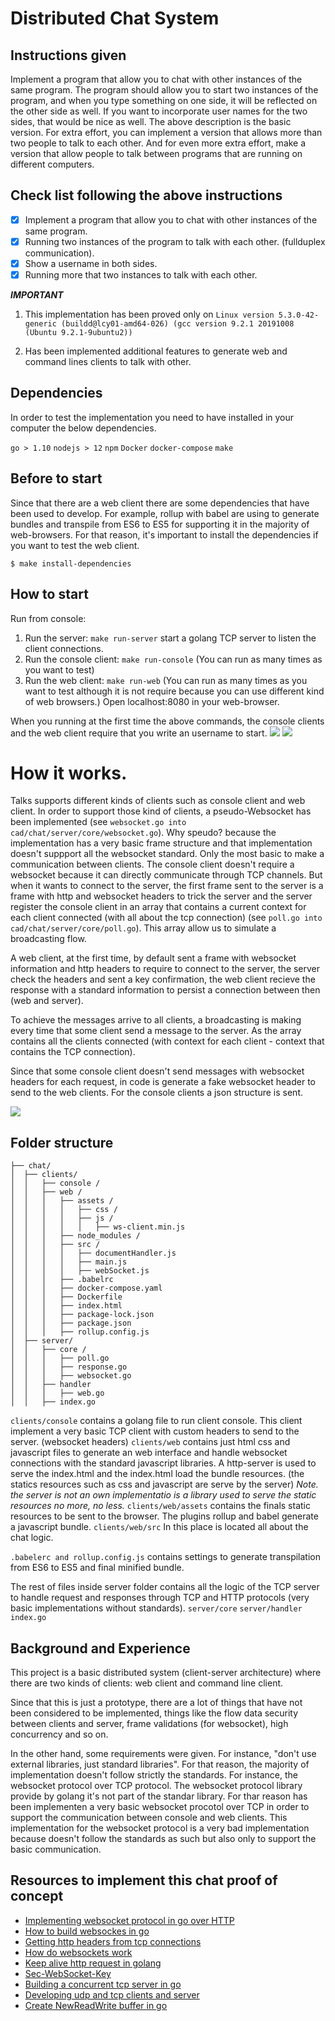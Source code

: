 # Distributed Chat System

## Instructions given

Implement a program that allow you to chat with other instances of the same program. The program should allow you to start two instances of the program, and when you type something on one side, it will be reflected on the other side as well. If you want to incorporate user names for the two sides, that would be nice as well. 
The above description is the basic version. For extra effort, you can implement a version that allows more than two people to talk to each other. And for even more extra effort, make a version that allow people to talk between programs that are running on different computers.

## Check list following the above instructions

- [x] Implement a program that allow you to chat with other instances of the same program.
- [x] Running two instances of the program to talk with each other. (fullduplex communication).
- [x] Show a username in both sides.
- [x] Running more that two instances to talk with each other.

**_IMPORTANT_**

1. This implementation has been proved only on `Linux version 5.3.0-42-generic (buildd@lcy01-amd64-026) (gcc version 9.2.1 20191008 (Ubuntu 9.2.1-9ubuntu2))`

4. Has been implemented additional features to generate web and command lines clients to talk with other.

## Dependencies

In order to test the implementation you need to have installed in your computer the below dependencies.

`go > 1.10`
`nodejs > 12`
`npm`
`Docker`
`docker-compose`
`make`

## Before to start

Since that there are a web client there are some dependencies that have been used to develop. For example, rollup with babel are using to generate bundles and transpile from ES6 to ES5 for supporting it in the majority of web-browsers. For that reason, it's important to install the dependencies if you want to test the web client.

`$ make install-dependencies`

## How to start

Run from console:

1. Run the server: `make run-server` start a golang TCP server to listen the client connections.
2. Run the console client: `make run-console` (You can run as many times as you want to test)
3. Run the web client: `make run-web` (You can run as many times as you want to test although it is not require because you can use different kind of web browsers.) Open localhost:8080 in your web-browser.

When you running at the first time the above commands, the console clients and the web client require that you write an username to start.
![](./1.png)
![](./2.png)

# How it works.

Talks supports different kinds of clients such as console client and web client. In order to support those kind of clients, a pseudo-Websocket has been implemented (see `websocket.go into cad/chat/server/core/websocket.go`). Why speudo? because the implementation has a very basic frame structure and that implementation doesn't suppport all the websocket standard. Only the most basic to make a communication between clients.
The console client doesn't require a websocket because it can directly communicate through TCP channels. But when it wants to connect to the server, the first frame sent to the server is a frame with http and websocket headers to trick the server and the server register the console client in an array that contains a current context for each client connected (with all about the tcp connection) (see `poll.go into cad/chat/server/core/poll.go`). This array allow us to simulate a broadcasting flow.

A web client, at the first time, by default sent a frame with websocket information and http headers to require to connect to the server, the server check the headers and sent a key confirmation, the web client recieve the response with a standard information to persist a connection between then (web and server). 

To achieve the messages arrive to all clients, a broadcasting is making every time that some client send a message to the server. As the array contains all the clients connected (with context for each client - context that contains the TCP connection). 

Since that some console client doesn't send messages with websocket headers for each request, in code is generate a fake websocket header to send to the web clients. For the console clients a json structure is sent.

![](./3.png)

## Folder structure

```
├── chat/
│  ├── clients/
│  │   ├── console /
│  │   ├── web /
│  │   │   ├── assets /
│  │   │   │   ├── css /
│  │   │   │   ├── js /
│  │   │   │   │   ├── ws-client.min.js
│  │   │   ├── node_modules /
│  │   │   ├── src /
│  │   │   │   ├── documentHandler.js
│  │   │   │   ├── main.js
│  │   │   │   ├── webSocket.js
│  │   │   ├── .babelrc
│  │   │   ├── docker-compose.yaml
│  │   │   ├── Dockerfile
│  │   │   ├── index.html
│  │   │   ├── package-lock.json
│  │   │   ├── package.json
│  │   │   ├── rollup.config.js
│  ├── server/
│  │   ├── core /
│  │   │   ├── poll.go
│  │   │   ├── response.go
│  │   │   ├── websocket.go
│  │   ├── handler
│  │   │   ├── web.go
│  │   ├── index.go
```
`clients/console` contains a golang file to run client console. This client implement a very basic TCP client with custom headers to send to the server. (websocket headers)
`clients/web` contains just html css and javascript files to generate an web interface and handle websocket connections with the standard javascript libraries. A http-server is used to serve the index.html and the index.html load the bundle resources. (the statics resources such as css and javascript are serve by the server) _Note. the server is not an own implementatio is a library used to serve the static resources no more, no less._
`clients/web/assets` contains the finals static resources to be sent to the browser. The plugins rollup and babel generate a javascript bundle.
`clients/web/src` In this place is located all about the chat logic.

`.babelerc and rollup.config.js` contains settings to generate transpilation from ES6 to ES5 and final minified bundle.

The rest of files inside server folder contains all the logic of the TCP server to handle request and responses through TCP and HTTP protocols (very basic implementations without standards).
`server/core`
`server/handler`
`index.go`

## Background and Experience

This project is a basic distributed system (client-server architecture) where there are two kinds of clients: web client and command line client.

Since that this is just a prototype, there are a lot of things that have not been considered to be implemented, things like the flow data security between clients and server, frame validations (for websocket), high concurrency and so on.

In the other hand, some requirements were given. For instance, "don't use external libraries, just standard libraries". For that reason, the majority of implementation doesn't follow strictly the standards. For instance, the websocket protocol over TCP protocol. The websocket protocol library provide by golang it's not part of the standar library. For thar reason has been implementen a very basic websocket procotol over TCP in order to support the communication between console and web clients. This implementation for the websocket protocol is a very bad implementation because doesn't follow the standards as such but also only to support the basic communication.


## Resources to implement this chat proof of concept

- [Implementing websocket protocol in go over HTTP](https://hassansin.github.io/implementing-websocket-protocol-in-go)
- [How to build websockes in go](https://yalantis.com/blog/how-to-build-websockets-in-go/)
- [Getting http headers from tcp connections](https://stackoverflow.com/questions/34530628/getting-http-headers-from-tcp-connections)
- [How do websockets work](https://sookocheff.com/post/networking/how-do-websockets-work/)
- [Keep alive http request in golang](https://awmanoj.github.io/tech/2016/12/16/keep-alive-http-requests-in-golang/)
- [Sec-WebSocket-Key](https://softwareengineering.stackexchange.com/questions/306001/exact-definition-of-sec-websocket-key-in-websocket-protocol)
- [Building a concurrent tcp server in go](https://opensource.com/article/18/5/building-concurrent-tcp-server-go)
- [Developing udp and tcp clients and server](https://www.linode.com/docs/development/go/developing-udp-and-tcp-clients-and-servers-in-go/)
- [Create NewReadWrite buffer in go](https://golang.hotexamples.com/examples/bufio/-/NewReadWriter/golang-newreadwriter-function-examples.html)